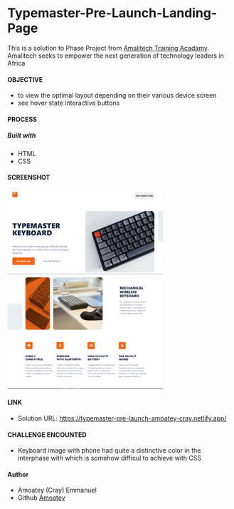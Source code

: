 # Typemaster-Pre-Launch-Landing-Page
This is a solution to Phase Project from [Amalitech Training Acadamy](www.amalitech.org).
Amalitech seeks to empower the next generation of technology leaders in Africa
#### OBJECTIVE 
- to view the optimal layout depending on their various device screen
- see hover state interactive buttons 
#### PROCESS
##### Built with
- HTML
- CSS
#### SCREENSHOT
<img src = "images/landing%20page3.png" width = "350">
<img src = "images/landing%20page%202.png" width = "350">


#### LINK
- Solution URL: https://typemaster-pre-launch-amoatey-cray.netlify.app/


#### CHALLENGE ENCOUNTED
- Keyboard image with phone had quite a distinctive color in the interphase with which is somehow difficul to achieve with CSS
#### Author
- Amoatey (Cray) Emmanuel
- Github [Amoatey](https://github.com/Amoatey)



